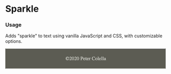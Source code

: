 # Sparkle

### Usage

Adds "sparkle" to text using vanilla JavaScript and CSS, with customizable options.

![sparkle gif](assets/images/sparkle.gif)
